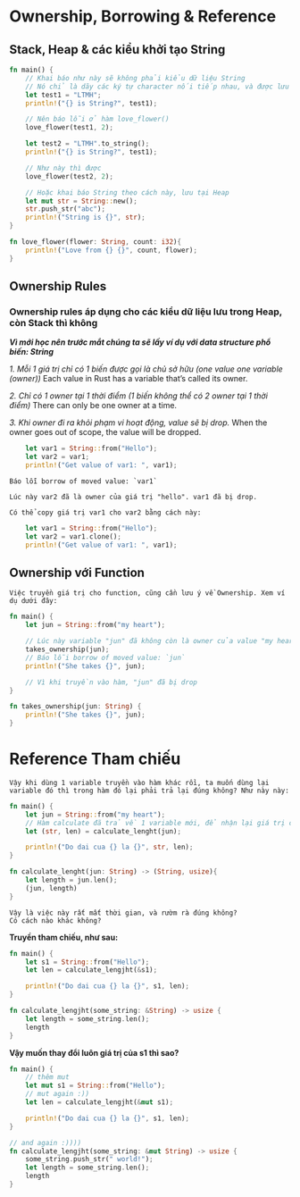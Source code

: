 # Ownership, Borrowing & Reference

## Stack, Heap & các kiểu khởi tạo String

```rust
fn main() {
    // Khai báo như này sẽ không phải kiểu dữ liệu String
    // Nó chỉ là dãy các ký tự character nối tiếp nhau, và được lưu trong Stack
    let test1 = "LTMH";
    println!("{} is String?", test1);

    // Nên báo lỗi ở hàm love_flower()
    love_flower(test1, 2);

    let test2 = "LTMH".to_string();
    println!("{} is String?", test1);

    // Như này thì được
    love_flower(test2, 2);

    // Hoặc khai báo String theo cách này, lưu tại Heap
    let mut str = String::new();
    str.push_str("abc");
    println!("String is {}", str);
}

fn love_flower(flower: String, count: i32){
    println!("Love from {} {}", count, flower);
}
```

## Ownership Rules 

### Ownership rules áp dụng cho các kiểu dữ liệu lưu trong Heap, còn Stack thì không

***Vì mới học nên trước mắt chúng ta sẽ lấy ví dụ với data structure phổ biến: String***

*1. Mỗi 1 giá trị chỉ có 1 biến được gọi là chủ sở hữu (one value one variable (owner))*
    Each value in Rust has a variable that’s called its owner.

*2. Chỉ có 1 owner tại 1 thời điểm (1 biến không thể có 2 owner tại 1 thời điểm)*
    There can only be one owner at a time.

*3. Khi owner đi ra khỏi phạm vi hoạt động, value sẽ bị drop.*
    When the owner goes out of scope, the value will be dropped.

```rust
    let var1 = String::from("Hello");
    let var2 = var1;
    println!("Get value of var1: ", var1);
```

    Báo lỗi borrow of moved value: `var1`

    Lúc này var2 đã là owner của giá trị "hello". var1 đã bị drop.
    
    Có thể copy giá trị var1 cho var2 bằng cách này:

```rust
    let var1 = String::from("Hello");
    let var2 = var1.clone();
    println!("Get value of var1: ", var1);
```

## Ownership với Function
    Việc truyền giá trị cho function, cũng cần lưu ý về Ownership. Xem ví dụ dưới đây:
```rust
fn main() {
    let jun = String::from("my heart");

    // Lúc này variable "jun" đã không còn là owner của value "my heart" nữa.
    takes_ownership(jun);
    // Báo lỗi borrow of moved value: `jun`
    println!("She takes {}", jun);

    // Vì khi truyền vào hàm, "jun" đã bị drop
}

fn takes_ownership(jun: String) {
    println!("She takes {}", jun);
}
```

# Reference Tham chiếu
    Vậy khi dùng 1 variable truyền vào hàm khác rồi, ta muốn dùng lại variable đó thì trong hàm đó lại phải trả lại đúng không? Như này này:
```rust
fn main() {
    let jun = String::from("my heart");
    // Hàm calculate đã trả về 1 variable mới, để nhận lại giá trị của "jun"
    let (str, len) = calculate_lenght(jun);

    println!("Do dai cua {} la {}", str, len);
}

fn calculate_lenght(jun: String) -> (String, usize){
    let length = jun.len();
    (jun, length)
}
```

    Vậy là việc này rất mất thời gian, và rườm rà đúng không?
    Có cách nào khác không?
**Truyền tham chiếu, như sau:**
```rust
fn main() {
    let s1 = String::from("Hello");
    let len = calculate_lengjht(&s1);

    println!("Do dai cua {} la {}", s1, len);
}

fn calculate_lengjht(some_string: &String) -> usize {
    let length = some_string.len();
    length
}
```
**Vậy muốn thay đổi luôn giá trị của s1 thì sao?**
```rust
fn main() {
    // thêm mut
    let mut s1 = String::from("Hello");
    // mut again :))
    let len = calculate_lengjht(&mut s1);

    println!("Do dai cua {} la {}", s1, len);
}

// and again :))))
fn calculate_lengjht(some_string: &mut String) -> usize {
    some_string.push_str(" world!");
    let length = some_string.len();
    length
}
```